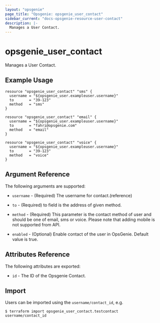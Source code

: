 ```yaml
---
layout: "opsgenie"
page_title: "Opsgenie: opsgenie_user_contact"
sidebar_current: "docs-opsgenie-resource-user-contact"
description: |-
  Manages a User Contact.
---
```


# opsgenie_user_contact

Manages a User Contact.

## Example Usage

```hcl
resource "opsgenie_user_contact" "sms" {
  username = "${opsgenie_user.exampleuser.username}"
  to       = "39-123"
  method   = "sms"
}

resource "opsgenie_user_contact" "email" {
  username = "${opsgenie_user.exampleuser.username}"
  to       = "fahri@opsgenie.com"
  method   = "email"
}

resource "opsgenie_user_contact" "voice" {
  username = "${opsgenie_user.exampleuser.username}"
  to       = "39-123"
  method   = "voice"
}
```

## Argument Reference

The following arguments are supported:

* `username` - (Required) The username for contact.(reference)

* `to` - (Required) to field is the address of given method.

* `method` - (Required) This parameter is the contact method of user and should be one of email, sms or voice. Please note that adding mobile is not supported from API.

* `enabled` - (Optional) Enable contact of the user in OpsGenie. Default value is true.


## Attributes Reference

The following attributes are exported:

* `id` - The ID of the Opsgenie Contact.

## Import

Users can be imported using the `username/contact_id`, e.g.

`$ terraform import opsgenie_user_contact.testcontact username/contact_id`
